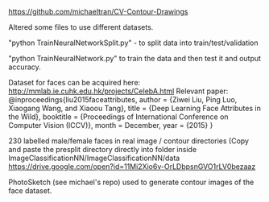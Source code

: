 https://github.com/michaeltran/CV-Contour-Drawings

Altered some files to use different datasets.

"python TrainNeuralNetworkSplit.py" - to split data into train/test/validation

"python TrainNeuralNetwork.py" to train the data and then test it and output accuracy.

Dataset for faces can be acquired here: http://mmlab.ie.cuhk.edu.hk/projects/CelebA.html
Relevant paper: @inproceedings{liu2015faceattributes,
 	author = {Ziwei Liu, Ping Luo, Xiaogang Wang, and Xiaoou Tang},
 	title = {Deep Learning Face Attributes in the Wild},
 	booktitle = {Proceedings of International Conference on Computer Vision (ICCV)},
 	month = December,
 	year = {2015} 
  }

230 labelled male/female faces in real image / contour directories (Copy and paste the presplit directory directly into folder inside ImageClassificationNN/ImageClassificationNN/data
https://drive.google.com/open?id=11Mi2Xio6v-OrLDbpsnGVO1rLV0bezaaz

PhotoSketch (see michael's repo) used to generate contour images of the face dataset. 